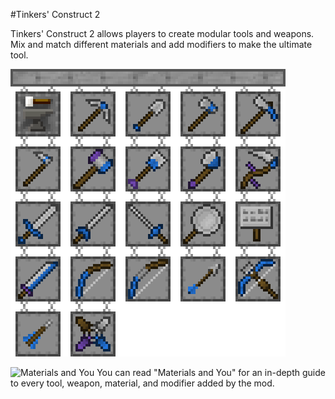 #Tinkers' Construct 2

Tinkers' Construct 2 allows players to create modular tools and weapons. Mix and match different materials and add modifiers to make the ultimate tool.

![](tools.png)

![Materials and You](item:tconstruct:book)
You can read "Materials and You" for an in-depth guide to every tool, weapon, material, and modifier added by the mod.